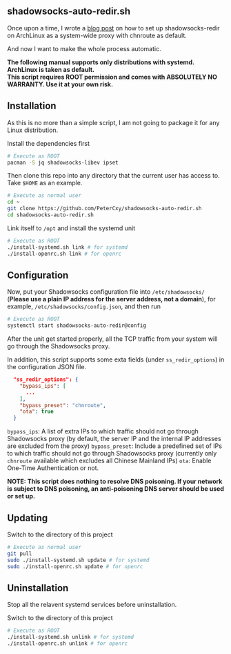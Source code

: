 shadowsocks-auto-redir.sh
---

Once upon a time, I wrote a [blog post](https://typeblog.net/set-up-shadowsocks-with-iptables-and-ipset-on-archlinux/) on how to set up shadowsocks-redir on ArchLinux as a system-wide proxy with chnroute as default.

And now I want to make the whole process automatic.

__The following manual supports only distributions with systemd. ArchLinux is taken as default.__  
__This script requires ROOT permission and comes with ABSOLUTELY NO WARRANTY. Use it at your own risk.__

Installation
---

As this is no more than a simple script, I am not going to package it for any Linux distribution.

Install the dependencies first

```bash
# Execute as ROOT
pacman -S jq shadowsocks-libev ipset
```

Then clone this repo into any directory that the current user has access to. Take `$HOME` as an example.

```bash
# Execute as normal user
cd ~
git clone https://github.com/PeterCxy/shadowsocks-auto-redir.sh
cd shadowsocks-auto-redir.sh
```

Link itself to `/opt` and install the systemd unit

```bash
# Execute as ROOT
./install-systemd.sh link # for systemd
./install-openrc.sh link # for openrc
```

Configuration
---

Now, put your Shadowsocks configuration file into `/etc/shadowsocks/` (__Please use a plain IP address for the server address, not a domain__), for example, `/etc/shadowsocks/config.json`, and then run

```bash
# Execute as ROOT
systemctl start shadowsocks-auto-redir@config
```

After the unit get started properly, all the TCP traffic from your system will go through the Shadowsocks proxy.

In addition, this script supports some exta fields (under `ss_redir_options`) in the configuration JSON file.

```json
  "ss_redir_options": {
    "bypass_ips": [
      ...
    ],
    "bypass_preset": "chnroute",
    "ota": true
  }
```

`bypass_ips`: A list of extra IPs to which traffic should not go through Shadowsocks proxy (by default, the server IP and the internal IP addresses are excluded from the proxy)
`bypass_preset`: Include a predefined set of IPs to which traffic should not go through Shadowsocks proxy (currently only `chnroute` available which excludes all Chinese Mainland IPs)
`ota`: Enable One-Time Authentication or not.

__NOTE: This script does nothing to resolve DNS poisoning. If your network is subject to DNS poisoning, an anti-poisoning DNS server should be used or set up.__

Updating
---

Switch to the directory of this project

```bash
# Execute as normal user
git pull
sudo ./install-systemd.sh update # for systemd
sudo ./install-openrc.sh update # for openrc
```

Uninstallation
---

Stop all the relavent systemd services before uninstallation.

Switch to the directory of this project

```bash
# Execute as ROOT
./install-systemd.sh unlink # for systemd
./install-openrc.sh unlink # for openrc
```
